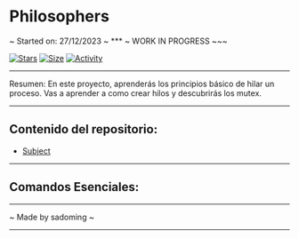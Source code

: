 # Philosophers

~ Started on: 27/12/2023 ~ *** ~ WORK IN PROGRESS ~~~ 

[![Stars](https://img.shields.io/github/stars/Sulig/Minitalk?color=ffff00&label=Stars&logo=Stars&style=?style=flat)](https://github.com/Sulig/Minitalk.git)
[![Size](https://img.shields.io/github/repo-size/Sulig/minitalk?color=blue&label=Size&logo=Size&style=?style=flat)](https://github.com/Sulig/Minitalk.git)
[![Activity](https://img.shields.io/github/last-commit/Sulig/minitalk?color=orange&label=Last%20Commit&style=flat)](https://github.com/Sulig/Minitalk.git)
 
***
Resumen:
En este proyecto, aprenderás los principios básico de hilar un proceso.
Vas a aprender a como crear hilos y descubrirás los mutex.

***
## Contenido del repositorio:
- [Subject](https://github.com/Sulig/Philosophers/blob/master/Philosophers.pdf)

***
## Comandos Esenciales:


***
~ Made by sadoming ~
***
